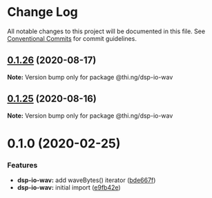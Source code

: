 # Change Log

All notable changes to this project will be documented in this file.
See [Conventional Commits](https://conventionalcommits.org) for commit guidelines.

## [0.1.26](https://github.com/thi-ng/umbrella/compare/@thi.ng/dsp-io-wav@0.1.25...@thi.ng/dsp-io-wav@0.1.26) (2020-08-17)

**Note:** Version bump only for package @thi.ng/dsp-io-wav





## [0.1.25](https://github.com/thi-ng/umbrella/compare/@thi.ng/dsp-io-wav@0.1.24...@thi.ng/dsp-io-wav@0.1.25) (2020-08-16)

**Note:** Version bump only for package @thi.ng/dsp-io-wav





# 0.1.0 (2020-02-25)


### Features

* **dsp-io-wav:** add waveBytes() iterator ([bde667f](https://github.com/thi-ng/umbrella/commit/bde667fe4b08f03a7bbf4fa95d8e71c296d5bfb7))
* **dsp-io-wav:** initial import ([e9fb42e](https://github.com/thi-ng/umbrella/commit/e9fb42e5cb260997ff38055e713aebd82aaf3843))
